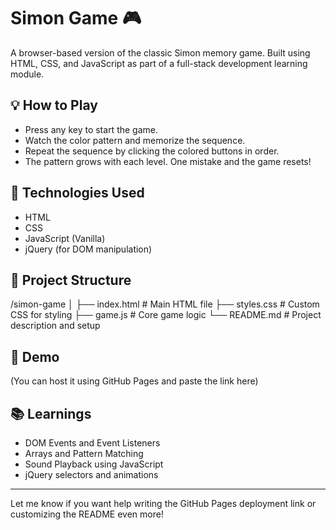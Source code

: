 # Simon Game 🎮

A browser-based version of the classic Simon memory game. Built using HTML, CSS, and JavaScript as part of a full-stack development learning module.

## 💡 How to Play
- Press any key to start the game.
- Watch the color pattern and memorize the sequence.
- Repeat the sequence by clicking the colored buttons in order.
- The pattern grows with each level. One mistake and the game resets!

## 🚀 Technologies Used
- HTML
- CSS
- JavaScript (Vanilla)
- jQuery (for DOM manipulation)

## 📁 Project Structure
/simon-game
│
├── index.html       # Main HTML file
├── styles.css       # Custom CSS for styling
├── game.js          # Core game logic
└── README.md        # Project description and setup
## 🔗 Demo
(You can host it using GitHub Pages and paste the link here)

## 📚 Learnings
- DOM Events and Event Listeners
- Arrays and Pattern Matching
- Sound Playback using JavaScript
- jQuery selectors and animations

---

Let me know if you want help writing the GitHub Pages deployment link or customizing the README even more!
